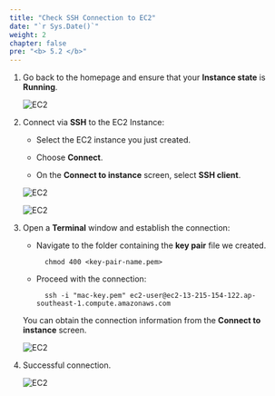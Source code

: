```yaml
---
title: "Check SSH Connection to EC2"
date: "`r Sys.Date()`"
weight: 2
chapter: false
pre: "<b> 5.2 </b>"
---
```


1. Go back to the homepage and ensure that your **Instance state** is **Running**.

    ![EC2](/aws-fcj-workshop-001/4-EC2/9.png)

2. Connect via **SSH** to the EC2 Instance:

    - Select the EC2 instance you just created.

    - Choose **Connect**.

    - On the **Connect to instance** screen, select **SSH client**.

    ![EC2](/aws-fcj-workshop-001/4-EC2/10.png)

    ![EC2](/aws-fcj-workshop-001/4-EC2/11.png)

3. Open a **Terminal** window and establish the connection:

    - Navigate to the folder containing the **key pair** file we created.

            chmod 400 <key-pair-name.pem>

    - Proceed with the connection:

            ssh -i "mac-key.pem" ec2-user@ec2-13-215-154-122.ap-southeast-1.compute.amazonaws.com

    You can obtain the connection information from the **Connect to instance** screen.

    ![EC2](/aws-fcj-workshop-001/4-EC2/12.png)

4. Successful connection.

    ![EC2](/aws-fcj-workshop-001/4-EC2/13.png)
